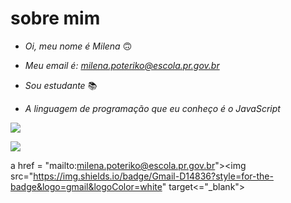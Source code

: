  # sobre mim
- *Oi, meu nome é Milena* :upside_down_face:	

- *Meu email é: milena.poteriko@escola.pr.gov.br*

- *Sou estudante* :books:

- *A linguagem de programação que eu conheço é o JavaScript*
 
 ![](https://img.shields.io/badge/Scratch-4D97FF?style=for-the-badge&logo=Scratch&logoColor=white)

![](https://img.shields.io/badge/JavaScript-323330?style=for-the-badge&logo=javascript&logoColor=F7DF1E)


a href = "mailto:milena.poteriko@escola.pr.gov.br"><img src="https://img.shields.io/badge/Gmail-D14836?style=for-the-badge&logo=gmail&logoColor=white" target<="_blank"></a>

